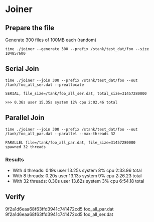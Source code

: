 # Joiner

## Prepare the file

Generate 300 files of 100MB each (random)

```shell
time ./joiner --generate 300 --prefix /stank/test_dat/foo --size 104857600
```

## Serial Join

```shell
time ./joiner --join 300 --prefix /stank/test_dat/foo --out /tank/foo_all_ser.dat --preallocate

SERIAL, file_size=/tank/foo_all_ser.dat, total_size=31457280000

>>> 0.36s user 15.35s system 12% cpu 2:02.46 total
```

## Parallel Join

```shell
time ./joiner --join 300 --prefix /stank/test_dat/foo --out /tank/foo_all_par.dat --parallel --max-threads 32

PARALLEL file=/tank/foo_all_par.dat, file_size=31457280000
spawned 32 threads
```

### Results

- With 4 threads: 0.19s user 13.25s system 8% cpu 2:33.96 total
- With 8 threads: 0.20s user 13.13s system 9% cpu 2:26.23 total
- With 32 threads: 0.30s user 13.62s system 3% cpu 6:54.18 total

## Verify

9f2a1d6eaa68f63ffd3941c741472cd5  foo_all_par.dat
9f2a1d6eaa68f63ffd3941c741472cd5  foo_all_ser.dat
